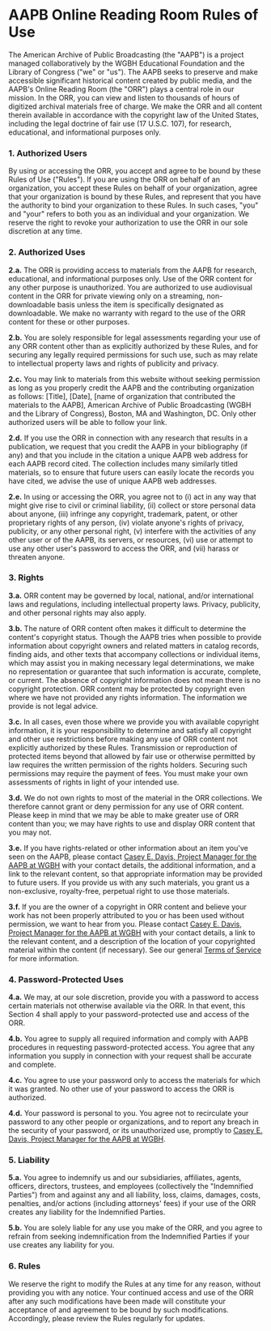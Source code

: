 # AAPB Online Reading Room Rules of Use

The American Archive of Public Broadcasting (the "AAPB") is a project managed 
collaboratively by the WGBH Educational Foundation and the Library of Congress 
("we" or "us"). The AAPB seeks to preserve and make accessible significant 
historical content created by public media, and the AAPB's Online Reading Room 
(the "ORR") plays a central role in our mission. In the ORR, you can view and 
listen to thousands of hours of digitized archival materials free of charge. We 
make the ORR and all content therein available in accordance with the copyright 
law of the United States, including the legal doctrine of fair use (17 U.S.C. 
107), for research, educational, and informational purposes only.

### 1.  Authorized Users

By using or accessing the ORR, you accept and agree to be bound by these Rules 
of Use ("Rules"). If you are using the ORR on behalf of an organization, you 
accept these Rules on behalf of your organization, agree that your organization 
is bound by these Rules, and represent that you have the authority to bind your 
organization to these Rules. In such cases, "you" and "your" refers to both you 
as an individual and your organization. We reserve the right to revoke your 
authorization to use the ORR in our sole discretion at any time.

### 2.  Authorized Uses

**2.a.** The ORR is providing access to materials from the AAPB for research, 
educational, and informational purposes only. Use of the ORR content for any 
other purpose is unauthorized. You are authorized to use audiovisual content in the ORR for private viewing only on a streaming, non-downloadable basis unless the item is specifically designated as downloadable. We make no warranty with regard to the use of the ORR content for these or other purposes. 

**2.b.** You are solely responsible for legal assessments regarding your use of any 
ORR content other than as explicitly authorized by these Rules, and for 
securing any legally required permissions for such use, such as may relate to 
intellectual property laws and rights of publicity and privacy.

**2.c.** You may link to materials from this website without seeking permission as 
long as you properly credit the AAPB and the contributing organization as 
follows: [Title], [Date], [name of organization that contributed the materials 
to the AAPB], American Archive of Public Broadcasting (WGBH and the Library of 
Congress), Boston, MA and Washington, DC. Only other authorized users will be 
able to follow your link.

**2.d.** If you use the ORR in connection with any research that results in a 
publication, we request that you credit the AAPB in your bibliography (if any) 
and that you include in the citation a unique AAPB web address for each AAPB 
record cited. The collection includes many similarly titled materials, so to 
ensure that future users can easily locate the records you have cited, we 
advise the use of unique AAPB web addresses.

**2.e.** In using or accessing the ORR, you agree not to (i) act in any way that 
might give rise to civil or criminal liability, (ii) collect or store personal 
data about anyone, (iii) infringe any copyright, trademark, patent, or other 
proprietary rights of any person, (iv) violate anyone's rights of privacy, 
publicity, or any other personal right, (v) interfere with the activities of 
any other user or of the AAPB, its servers, or resources, (vi) use or attempt 
to use any other user's password to access the ORR, and (vii) harass or 
threaten anyone.

### 3.  Rights

**3.a.** ORR content may be governed by local, national, and/or international laws 
and regulations, including intellectual property laws. Privacy, publicity, and 
other personal rights may also apply.

**3.b.** The nature of ORR content often makes it difficult to determine the 
content's copyright status. Though the AAPB tries when possible to provide 
information about copyright owners and related matters in catalog records, 
finding aids, and other texts that accompany collections or individual items, 
which may assist you in making necessary legal determinations, we make no 
representation or guarantee that such information is accurate, complete, or 
current. The absence of copyright information does not mean there is no 
copyright protection. ORR content may be protected by copyright even where we 
have not provided any rights information. The information we provide is not 
legal advice.

**3.c.** In all cases, even those where we provide you with available copyright 
information, it is your responsibility to determine and satisfy all copyright 
and other use restrictions before making any use of ORR content not explicitly 
authorized by these Rules. Transmission or reproduction of protected items 
beyond that allowed by fair use or otherwise permitted by law requires the 
written permission of the rights holders. Securing such permissions may require 
the payment of fees. You must make your own assessments of rights in light of 
your intended use.

**3.d.** We do not own rights to most of the material in the ORR collections. We 
therefore cannot grant or deny permission for any use of ORR content. Please 
keep in mind that we may be able to make greater use of ORR content than you; 
we may have rights to use and display ORR content that you may not.

**3.e.** If you have rights-related or other information about an item you've seen 
on the AAPB, please contact 
[Casey E. Davis, Project Manager for the AAPB at WGBH](mailto:casey_davis@wgbh.org)
with your contact details, the additional information, and a link to the 
relevant content, so that appropriate information may be provided to future 
users. If you provide us with any such materials, you grant us a non-exclusive, 
royalty-free, perpetual right to use those materials.

**3.f.** If you are the owner of a copyright in ORR content and believe your work 
has not been properly attributed to you or has been used without permission, we 
want to hear from you. Please contact 
[Casey E. Davis, Project Manager for the AAPB at WGBH](mailto:casey_davis@wgbh.org)
with your contact details, a link to the relevant content, and a 
description of the location of your copyrighted material within the content (if 
necessary). See our general [Terms of Service](/legal/tou) for more information.

### 4.  Password-Protected Uses

**4.a.** We may, at our sole discretion, provide you with a password to access 
certain materials not otherwise available via the ORR. In that event, this 
Section 4 shall apply to your password-protected use and access of the ORR. 

**4.b.** You agree to supply all required information and comply with AAPB 
procedures in requesting password-protected access. You agree that any 
information you supply in connection with your request shall be accurate and 
complete.

**4.c.** You agree to use your password only to access the materials for which it 
was granted. No other use of your password to access the ORR is authorized. 

**4.d.** Your password is personal to you. You agree not to recirculate your 
password to any other people or organizations, and to report any breach in the 
security of your password, or its unauthorized use, promptly to 
[Casey E. Davis, Project Manager for the AAPB at WGBH](mailto:casey_davis@wgbh.org).

### 5.  Liability

**5.a.** You agree to indemnify us and our subsidiaries, affiliates, agents, 
officers, directors, trustees, and employees (collectively the "Indemnified 
Parties") from and against any and all liability, loss, claims, damages, costs, 
penalties, and/or actions (including attorneys' fees) if your use of the ORR 
creates any liability for the Indemnified Parties. 

**5.b.** You are solely liable for any use you make of the ORR, and you agree to 
refrain from seeking indemnification from the Indemnified Parties if your use 
creates any liability for you.

### 6.  Rules

We reserve the right to modify the Rules at any time for any reason, without 
providing you with any notice. Your continued access and use of the ORR after 
any such modifications have been made will constitute your acceptance of and 
agreement to be bound by such modifications. Accordingly, please review the 
Rules regularly for updates.
